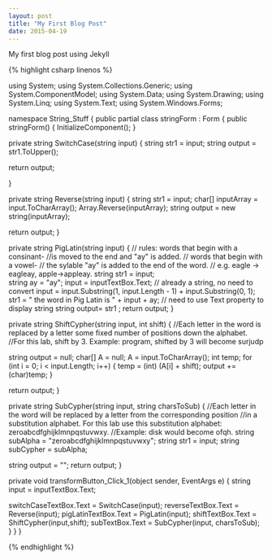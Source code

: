 ```yaml
---
layout: post
title: "My First Blog Post"
date: 2015-04-19
---
```


My first blog post using Jekyll

{% highlight csharp linenos %}

using System;
using System.Collections.Generic;
using System.ComponentModel;
using System.Data;
using System.Drawing;
using System.Linq;
using System.Text;
using System.Windows.Forms;

namespace String_Stuff
{
    public partial class stringForm : Form
    {
      public stringForm()
      {
          InitializeComponent();
      }

private string SwitchCase(string input)
        {
            string str1 = input;
            string output = str1.ToUpper();

return output;

}


   private string Reverse(string input)
    {
        string str1 = input;
        char[] inputArray = input.ToCharArray();
        Array.Reverse(inputArray);
        string output = new string(inputArray);

return output;
  }

   private string PigLatin(string input)
   {
       // rules: words that begin with a consinant-
       //is moved to the end and "ay" is added.
       // words that begin with a vowel-
       // the sylable "ay" is added to the end of the word.
       // e.g. eagle -> eagleay, apple->appleay.
       string str1 = input;           
       string ay = "ay";
       input = inputTextBox.Text; // already a string, no need to convert
       input = input.Substring(1, input.Length - 1) + input.Substring(0, 1);
       str1 = " the word in Pig Latin is " + input + ay; // need to use Text property to display string
       string output= str1  ;
       return output;
   }                    



private string ShiftCypher(string input, int shift)
{
    //Each letter in the word is replaced by a letter some fixed number of positions down the alphabet.
    //For this lab, shift by 3. Example: program, shifted by 3 will become surjudp

string output = null;
char[] A = null;
A = input.ToCharArray();
int temp;
for (int i = 0; i < input.Length; i++)
{
    temp = (int) (A[i] + shift);
    output += (char)temp;
}


return output;
}

private string SubCypher(string input, string charsToSub)
{
    //Each letter in the word will be replaced by a letter from the corresponding position 
    //in a substitution alphabet. For this lab use this substitution alphabet: zeroabcdfghijklmnpqstuvwxy. 
    //Example: disk would become ofqh.
    string subAlpha = "zeroabcdfghijklmnpqstuvwxy";
    string str1 = input;
    string subCypher = subAlpha;



string output = "";
return output;
}



private void transformButton_Click_1(object sender, EventArgs e)
{
string input = inputTextBox.Text;

switchCaseTextBox.Text = SwitchCase(input);
reverseTextBox.Text = Reverse(input);
pigLatinTextBox.Text = PigLatin(input);
shiftTextBox.Text = ShiftCypher(input,shift);
subTextBox.Text = SubCypher(input, charsToSub);
}
}
}

{% endhighlight %}
